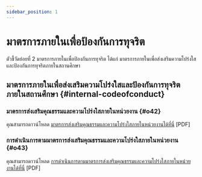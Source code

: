 ```yaml
---
sidebar_position: 1
---
```


# มาตรการภายในเพื่อป้องกันการทุจริต

ตัวชี้วัดย่อยที่ 2 มาตรการภายในเพื่อป้องกันการทุจริต ได้แก่ มาตรการภายในเพื่อส่งเสริมความโปร่งใสและป้องกันการทุจริตภายในสถานศึกษา

## มาตรการภายในเพื่อส่งเสริมความโปร่งใสและป้องกันการทุจริตภายในสถานศึกษา {#internal-codeofconduct}

### มาตรการส่งเสริมคุณธรรมและความโปร่งใสภายในหน่วยงาน {#o42}

คุณสามารถดาวน์โหลด [มาตรการส่งเสริมคุณธรรมและความโปร่งใสภายในหน่วยงานได้ที่นี่](files/o42-cod-transparency.pdf) [PDF]

### การดำเนินการตามมาตรการส่งเสริมคุณธรรมและความโปร่งใสภายในหน่วยงาน {#o43}

คุณสามารถดาวน์โหลด [การดำเนินการตามมาตรการส่งเสริมคุณธรรมและความโปร่งใสภายในหน่วยงานได้ที่นี่](files/o43-applying-cod-transparency.pdf) [PDF]
